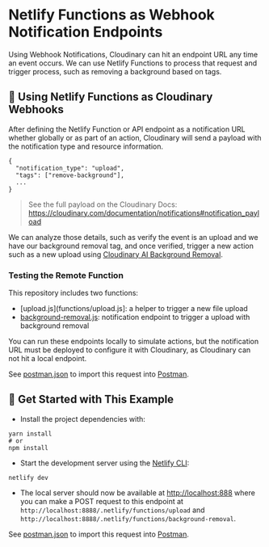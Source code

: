 # Netlify Functions as Webhook Notification Endpoints

Using Webhook Notifications, Cloudinary can hit an endpoint URL any time an event occurs. We can use Netlify Functions to process that request and trigger process, such as removing a background based on tags.

## 🧰 Using Netlify Functions as Cloudinary Webhooks

After defining the Netlify Function or API endpoint as a notification URL whether globally or as part of an action, Cloudinary will send a payload with the notification type and resource information.

```
{
  "notification_type": "upload",
  "tags": ["remove-background"],
  ...
}
```

> See the full payload on the Cloudinary Docs: <https://cloudinary.com/documentation/notifications#notification_payload>

We can analyze those details, such as verify the event is an upload and we have our background removal tag, and once verified, trigger a new action such as a new upload using [Cloudinary AI Background Removal](https://cloudinary.com/documentation/cloudinary_ai_background_removal_addon).

### Testing the Remote Function


This repository includes two functions:
- [upload.js](functions/upload.js]: a helper to trigger a new file upload
- [background-removal.js](functions/background-removal.js): notification endpoint to trigger a upload with background removal

You can run these endpoints locally to simulate actions, but the notification URL must be deployed to configure it with Cloudinary, as Cloudinary can not hit a local endpoint.

See [postman.json](postman.json) to import this request into [Postman](https://www.postman.com/).

## 🚀 Get Started with This Example

* Install the project dependencies with:

```
yarn install
# or
npm install
```

* Start the development server using the [Netlify CLI](https://docs.netlify.com/cli/get-started/):

```
netlify dev
```

* The local server should now be available at <http://localhost:888> where you can make a POST request to this endpoint at `http://localhost:8888/.netlify/functions/upload` and `http://localhost:8888/.netlify/functions/background-removal`.

See [postman.json](postman.json) to import this request into [Postman](https://www.postman.com/).
